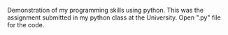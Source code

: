 Demonstration of my programming skills using python. This was the assignment submitted in my python class at the University. Open ".py" file for the code.
